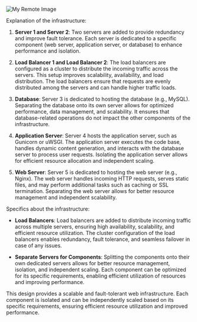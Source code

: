 ![My Remote Image](https://i.imgur.com/vnyuBo8.jpg)


Explanation of the infrastructure:

1.  **Server 1 and Server 2**: Two servers are added to provide redundancy and improve fault tolerance. Each server is dedicated to a specific component (web server, application server, or database) to enhance performance and isolation.
    
2.  **Load Balancer 1 and Load Balancer 2**: The load balancers are configured as a cluster to distribute the incoming traffic across the servers. This setup improves scalability, availability, and load distribution. The load balancers ensure that requests are evenly distributed among the servers and can handle higher traffic loads.
    
3.  **Database**: Server 3 is dedicated to hosting the database (e.g., MySQL). Separating the database onto its own server allows for optimized performance, data management, and scalability. It ensures that database-related operations do not impact the other components of the infrastructure.
    
4.  **Application Server**: Server 4 hosts the application server, such as Gunicorn or uWSGI. The application server executes the code base, handles dynamic content generation, and interacts with the database server to process user requests. Isolating the application server allows for efficient resource allocation and independent scaling.
    
5.  **Web Server**: Server 5 is dedicated to hosting the web server (e.g., Nginx). The web server handles incoming HTTP requests, serves static files, and may perform additional tasks such as caching or SSL termination. Separating the web server allows for better resource management and independent scalability.
    

Specifics about the infrastructure:

-   **Load Balancers**: Load balancers are added to distribute incoming traffic across multiple servers, ensuring high availability, scalability, and efficient resource utilization. The cluster configuration of the load balancers enables redundancy, fault tolerance, and seamless failover in case of any issues.
    
-   **Separate Servers for Components**: Splitting the components onto their own dedicated servers allows for better resource management, isolation, and independent scaling. Each component can be optimized for its specific requirements, enabling efficient utilization of resources and improving performance.
    

This design provides a scalable and fault-tolerant web infrastructure. Each component is isolated and can be independently scaled based on its specific requirements, ensuring efficient resource utilization and improved performance.